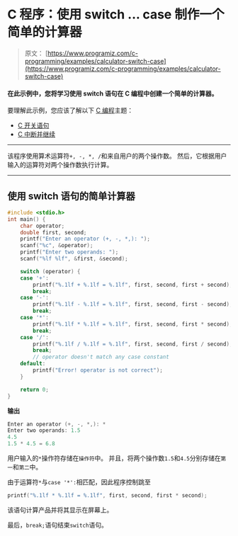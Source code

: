 # C 程序：使用 switch ... case 制作一个简单的计算器

> 原文： [https://www.programiz.com/c-programming/examples/calculator-switch-case](https://www.programiz.com/c-programming/examples/calculator-switch-case)

#### 在此示例中，您将学习使用 switch 语句在 C 编程中创建一个简单的计算器。

要理解此示例，您应该了解以下 [C 编程](/c-programming "C tutorial")主题：

*   [C 开关语句](/c-programming/c-switch-case-statement)
*   [C 中断并继续](/c-programming/c-break-continue-statement)

* * *

该程序使用算术运算符`+, -, *, /`和来自用户的两个操作数。 然后，它根据用户输入的运算符对两个操作数执行计算。

* * *

## 使用 switch 语句的简单计算器

```c
#include <stdio.h>
int main() {
    char operator;
    double first, second;
    printf("Enter an operator (+, -, *,): ");
    scanf("%c", &operator);
    printf("Enter two operands: ");
    scanf("%lf %lf", &first, &second);

    switch (operator) {
    case '+':
        printf("%.1lf + %.1lf = %.1lf", first, second, first + second);
        break;
    case '-':
        printf("%.1lf - %.1lf = %.1lf", first, second, first - second);
        break;
    case '*':
        printf("%.1lf * %.1lf = %.1lf", first, second, first * second);
        break;
    case '/':
        printf("%.1lf / %.1lf = %.1lf", first, second, first / second);
        break;
        // operator doesn't match any case constant
    default:
        printf("Error! operator is not correct");
    }

    return 0;
} 
```

**输出**

```c
Enter an operator (+, -, *,): *
Enter two operands: 1.5
4.5
1.5 * 4.5 = 6.8 
```

用户输入的`*`操作符存储在`操作符`中。 并且，将两个操作数`1.5`和`4.5`分别存储在`第一`和`第二`中。

由于运算符`*`与`case '*':`相匹配，因此程序控制跳至

```c
printf("%.1lf * %.1lf = %.1lf", first, second, first * second); 
```

该语句计算产品并将其显示在屏幕上。

最后，`break;`语句结束`switch`语句。